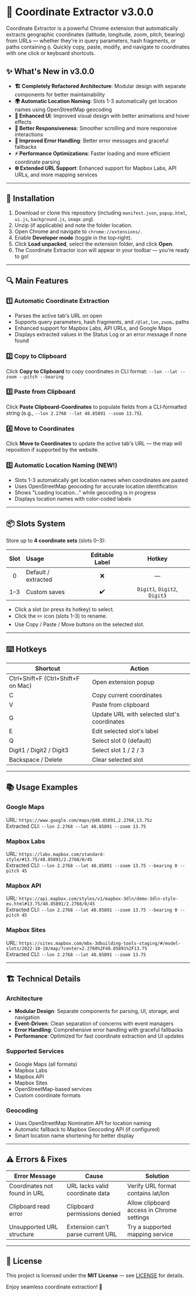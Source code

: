 # 🧭 Coordinate Extractor v3.0.0

Coordinate Extractor is a powerful Chrome extension that automatically extracts geographic coordinates (latitude, longitude, zoom, pitch, bearing) from URLs — whether they're in query parameters, hash fragments, or paths containing `@`. Quickly copy, paste, modify, and navigate to coordinates with one click or keyboard shortcuts.

## ✨ What's New in v3.0.0

- **🏗️ Completely Refactored Architecture**: Modular design with separate components for better maintainability
- **🌍 Automatic Location Naming**: Slots 1-3 automatically get location names using OpenStreetMap geocoding
- **🎨 Enhanced UI**: Improved visual design with better animations and hover effects
- **📱 Better Responsiveness**: Smoother scrolling and more responsive interactions
- **🔧 Improved Error Handling**: Better error messages and graceful fallbacks
- **⚡ Performance Optimizations**: Faster loading and more efficient coordinate parsing
- **🌐 Extended URL Support**: Enhanced support for Mapbox Labs, API URLs, and more mapping services

---

## 🚀 Installation

1. Download or clone this repository (including `manifest.json`, `popup.html`, `ui.js`, `background.js`, `image.png`).  
2. Unzip (if applicable) and note the folder location.  
3. Open Chrome and navigate to `chrome://extensions/`.  
4. Enable **Developer mode** (toggle in the top‑right).  
5. Click **Load unpacked**, select the extension folder, and click **Open**.  
6. The Coordinate Extractor icon will appear in your toolbar — you’re ready to go!

---

## 🔍 Main Features

### 1️⃣ Automatic Coordinate Extraction  
- Parses the active tab's URL on open  
- Supports query parameters, hash fragments, and `/@lat,lon,zoom…` paths  
- Enhanced support for Mapbox Labs, API URLs, and Google Maps
- Displays extracted values in the Status Log or an error message if none found  

### 2️⃣ Copy to Clipboard  
Click **Copy to Clipboard** to copy coordinates in CLI format: `--lon --lat --zoom --pitch --bearing`

### 3️⃣ Paste from Clipboard  
Click **Paste Clipboard‑Coordinates** to populate fields from a CLI‑formatted string (e.g., `--lon 2.2768 --lat 48.85891 --zoom 13.75`).

### 4️⃣ Move to Coordinates  
Click **Move to Coordinates** to update the active tab's URL — the map will reposition if supported by the website.

### 5️⃣ Automatic Location Naming (NEW!)
- Slots 1-3 automatically get location names when coordinates are pasted
- Uses OpenStreetMap geocoding for accurate location identification
- Shows "Loading location..." while geocoding is in progress
- Displays location names with color-coded labels

---

## 📦 Slots System

Store up to **4 coordinate sets** (slots 0–3):

| Slot | Usage | Editable Label | Hotkey |
|:----:|:-----|:--------------:|:-------:|
| 0 | Default / extracted | ❌ | — |
| 1–3 | Custom saves | ✔️ | `Digit1`, `Digit2`, `Digit3` |

- Click a slot (or press its hotkey) to select.  
- Click the ✏️ icon (slots 1–3) to rename.  
- Use Copy / Paste / Move buttons on the selected slot.

---

## ⌨️ Hotkeys

| Shortcut | Action |
|----------|--------|
| Ctrl+Shift+F (Ctrl+Shift+F on Mac) | Open extension popup |
| C | Copy current coordinates |
| V | Paste from clipboard |
| G | Update URL with selected slot's coordinates |
| E | Edit selected slot's label |
| Q | Select slot 0 (default) |
| Digit1 / Digit2 / Digit3 | Select slot 1 / 2 / 3 |
| Backspace / Delete | Clear selected slot |

---

## 📚 Usage Examples

### Google Maps  
URL:  `https://www.google.com/maps/@48.85891,2.2768,13.75z`  
Extracted CLI:  `--lon 2.2768 --lat 48.85891 --zoom 13.75`

### Mapbox Labs  
URL:  `https://labs.mapbox.com/standard-style/#13.75/48.85891/2.2768/0/45`  
Extracted CLI:  `--lon 2.2768 --lat 48.85891 --zoom 13.75 --bearing 0 --pitch 45`

### Mapbox API  
URL:  `https://api.mapbox.com/styles/v1/mapbox-3dln/demo-3dln-style-eu.html#13.75/48.85891/2.2768/0/45`  
Extracted CLI:  `--lon 2.2768 --lat 48.85891 --zoom 13.75 --bearing 0 --pitch 45`

### Mapbox Sites  
URL:  `https://sites.mapbox.com/mbx-3dbuilding-tools-staging/#/model-slots/2022-10-10/map/?center=2.2768%2F48.85891%2F13.75`  
Extracted CLI:  `--lon 2.2768 --lat 48.85891 --zoom 13.75`

---

## 🏗️ Technical Details

### Architecture
- **Modular Design**: Separate components for parsing, UI, storage, and navigation
- **Event-Driven**: Clean separation of concerns with event managers
- **Error Handling**: Comprehensive error handling with graceful fallbacks
- **Performance**: Optimized for fast coordinate extraction and UI updates

### Supported Services
- Google Maps (all formats)
- Mapbox Labs
- Mapbox API
- Mapbox Sites
- OpenStreetMap-based services
- Custom coordinate formats

### Geocoding
- Uses OpenStreetMap Nominatim API for location naming
- Automatic fallback to Mapbox Geocoding API (if configured)
- Smart location name shortening for better display

---

## ⚠️ Errors & Fixes

| Error Message | Cause | Solution |
|--------------|-------|----------|
| Coordinates not found in URL | URL lacks valid coordinate data | Verify URL format contains lat/lon |
| Clipboard read error | Clipboard permissions denied | Allow clipboard access in Chrome settings |
| Unsupported URL structure | Extension can’t parse current URL | Try a supported mapping service |

---

## 📄 License

This project is licensed under the **MIT License** — see [LICENSE](LICENSE) for details.

Enjoy seamless coordinate extraction! 🎯